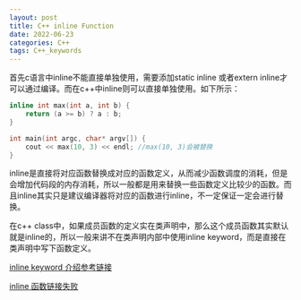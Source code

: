 ```yaml
---
layout: post
title: C++ inline Function
date: 2022-06-23
categories: C++
tags: C++_keywords
---
```


首先c语言中inline不能直接单独使用，需要添加static inline 或者extern inline才可以通过编译。而在c++中inline则可以直接单独使用。如下所示：

```cpp
inline int max(int a, int b) {
    return (a >= b) ? a : b;
}

int main(int argc, char* argv[]) {
    cout << max(10, 3) << endl; //max(10, 3)会被替换
}
```

inline是直接将对应函数替换成对应的函数定义，从而减少函数调度的消耗，但是会增加代码段的内存消耗，所以一般都是用来替换一些函数定义比较少的函数。而且inline其实只是建议编译器将对应的函数进行inline，不一定保证一定会进行替换。

在c++ class中，如果成员函数的定义实在类声明中，那么这个成员函数其实默认就是inline的，所以一般来讲不在类声明内部中使用inline keyword，而是直接在类声明中写下函数定义。

[inline keyword 介绍参考链接](https://www.geeksforgeeks.org/inline-functions-cpp/#:~:text=C%2B%2B%20provides%20an%20inline%20functions%20to%20reduce%20the,performed%20by%20the%20C%2B%2B%20compiler%20at%20compile%20time.)

[inline 函数链接失败](https://stackoverflow.com/questions/23185229/inline-functions-link-error-c)
